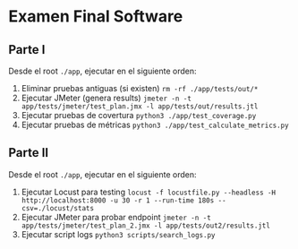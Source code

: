 # Examen Final Software

## Parte I
Desde el root `./app`, ejecutar en el siguiente orden:

1. Eliminar pruebas antiguas (si existen) `rm -rf ./app/tests/out/*`
2. Ejecutar JMeter (genera results) `jmeter -n -t app/tests/jmeter/test_plan.jmx -l app/tests/out/results.jtl`
3. Ejecutar pruebas de covertura `python3 ./app/test_coverage.py`
4. Ejecutar pruebas de métricas `python3 ./app/test_calculate_metrics.py`

## Parte II
Desde el root `./app`, ejecutar en el siguiente orden:

1. Ejecutar Locust para testing `locust -f locustfile.py --headless -H http://localhost:8000 -u 30 -r 1 --run-time 180s --csv=./locust/stats`
2. Ejecutar JMeter para probar endpoint `jmeter -n -t app/tests/jmeter/test_plan_2.jmx -l app/tests/out2/results.jtl`
3. Ejecutar script logs `python3 scripts/search_logs.py`
